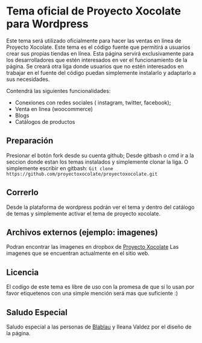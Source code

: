 # Tema oficial de Proyecto Xocolate para Wordpress

Este tema será utilizado oficialmente para hacer las ventas en línea de Proyecto Xocolate.  Este tema es el código fuente que permitirá a usuarios crear sus propias tiendas en línea. Esta página servirá exclusivamente para los desarrolladores que estén interesados en ver el funcionamiento de la página. Se creará otra liga donde usuarios que no estén interesados en trabajar en el fuente del código puedan simplemente instalarlo y adaptarlo a sus necesidades.

Contendrá las siguientes funcionalidades:

* Conexiones con redes sociales ( instagram, twitter, facebook);
* Venta en linea (woocommerce)
* Blogs
* Catálogos de productos



## Preparación

Presionar el botón fork desde su cuenta github;
Desde gitbash o cmd ir a la seccion donde estan los temas instalados y simplemente clonar la liga.
O simplemente escribir en gitbash:
`Git clone https://github.com/proyectoxocolate/proyectoxocolate.git`

## Correrlo

Desde la plataforma de wordpress podrán ver el tema y dentro del catálogo de temas y simplemente activar el tema de proyecto xocolate.


## Archivos externos (ejemplo: imagenes)

Podran encontrar las imagenes en dropbox de [Proyecto Xocolate](https://www.dropbox.com/sh/152a8c8rbvheqiq/AAC-TjoWneaQ_wVJWDvuIMssa?dl=0)  Las imagenes que se encuentran actualmente en el sitio web.

## Licencia

El codigo de este tema es libre de uso con la promesa de que si lo usan por favor etiquetenos con una simple mención será mas que suficiente :)

## Saludo Especial

Saludo especial a las personas de [Blablau](http://blablau.com/) y Ileana Valdez por el diseño de la página.
